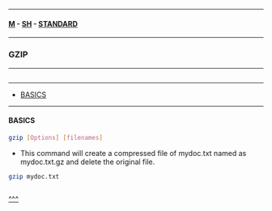 
---

#### [M](https://github.com/ttltrk/TTT/blob/master/menu.md) - [SH](https://github.com/ttltrk/TTT/blob/master/SH/SH.md) - [STANDARD](https://github.com/ttltrk/TTT/blob/master/SH/STANDARD/STANDARD.md)

---

### GZIP

---

```

```

---

* [BASICS](#BASICS)

---

#### BASICS

```sh
gzip [Options] [filenames]
```

- This command will create a compressed file of mydoc.txt named as mydoc.txt.gz and delete the original file.

```sh
gzip mydoc.txt
```

```sh

```

[^^^](#HEAD)
